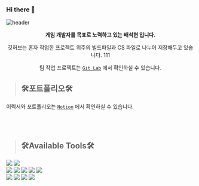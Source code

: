 ### Hi there 👋
![header](https://capsule-render.vercel.app/api?type=Waving&color=gradient&height=200&section=header&text=Hyeon's%20Github&fontColor=FFFFFF&fontSize=50)

<div align="center">  
     
**게임 개발자를 목표로 노력하고 있는 배석현 입니다.**     
     
깃허브는 혼자 작업한 프로젝트 위주의 빌드파일과 CS 파일로 나누어 저장해두고 있습니다. 111

팀 작업 프로젝트는 [`Git Lab`](https://gitlab.com/users/bshpublic062/groups) 에서 확인하실 수 있습니다.   

</div>  
  
  
>## 🛠️포트폴리오🛠️
이력서와 포트폴리오는 [`Notion`](https://gaudy-brand-46a.notion.site/Unity3D-6ad9316376cd415e82370982cf780f8a) 에서 확인하실 수 있습니다.  
</br>
</br>
</br>


>## 🛠️Available Tools🛠️
<img src="https://img.shields.io/badge/Unity-25A162?style=flat&logo=Unity&logoColor=white"/> <img src="https://img.shields.io/badge/C Sharp-239120?style=flat&logo=C Sharp&logoColor=white"/>  
<img src="https://img.shields.io/badge/Visual Studio-5C2D91?style=flat&logo=Visual Studio&logoColor=white"/> <img src="https://img.shields.io/badge/GitHub-181717?style=flat&logo=GitHub&logoColor=white"/> <img src="https://img.shields.io/badge/GitLab-FC6D26?style=flat&logo=GitLab&logoColor=white"/>  <img src="https://img.shields.io/badge/MySQL-4479A1?style=flat&logo=MySQL&logoColor=white"/> <img src="https://img.shields.io/badge/Sourcetree-0052CC?style=flat&logo=Sourcetree&logoColor=white"/>  
<img src="https://img.shields.io/badge/PowerPoint-B7472A?style=flat&logo=Microsoft PowerPoint&logoColor=white"/> <img src="https://img.shields.io/badge/Word-2B579A?style=flat&logo=Microsoft Word&logoColor=white"/> <img src="https://img.shields.io/badge/Excel-217346?style=flat&logo=Microsoft Excel&logoColor=white"/> <img src="https://img.shields.io/badge/Visio-3955A3?style=flat&logo=Microsoft Visio&logoColor=white"/>





<div align="center">

</div>
